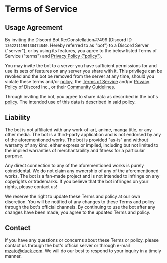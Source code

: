 # Terms of Service
## Usage Agreement
By inviting the Discord Bot ReᱺConstellation#7499 (Discord ID `1362211190138474840`. Hereby referred to as "bot") to a Discord Server ("server"), or by using its features, you agree to the below listed Terms of Service ("terms") and [Privacy Policy ("policy")](https://github.com/StarsStream/legal/blob/main/PRIVACY-POLICY.md).

You may invite the bot to a server you have sufficient permissions for and use its sets of features on any server you share with it. This privilege can be revoked and the bot be removed from the server at any time, should you violate these terms and/or [policy](https://discord.com/terms), the [Terms of Service](https://discord.com/terms) and/or [Privacy Policy](https://discord.com/privacy) of Discord Inc., or their [Community Guidelines](https://discord.com/guidelines).

Through inviting the bot, you agree to share data as described in the bot's [policy](https://github.com/StarsStream/legal/blob/main/PRIVACY-POLICY.md). The intended use of this data is described in said policy.

## Liability
The bot is not affiliated with any work-of-art, anime, manga title, or any other media. The bot is a third-party application and is not endorsed by any of the aforementioned works. The bot is provided "as-is" and without warranty of any kind, either express or implied, including but not limited to the implied warranties of merchantability and fitness for a particular purpose.

Any direct connection to any of the aforementioned works is purely coincidental. We do not claim any ownership of any of the aforementioned works. The bot is a fan-made project and is not intended to infringe on any copyrights or trademarks. If you believe that the bot infringes on your rights, please contact us!

We reserve the right to update these Terms and policy at our own discretion. You will be notified of any changes to these Terms and policy through the bot's official channels. By continuing to use the bot after any changes have been made, you agree to the updated Terms and policy.

## Contact
If you have any questions or concerns about these Terms or policy, please contact us through the bot's official server or through e-mail mzato@duck.com.
We will do our best to respond to your inquiry in a timely manner.